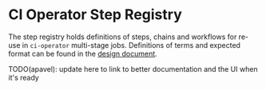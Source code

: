 # CI Operator Step Registry

The step registry holds definitions of steps, chains and workflows for re-use in
`ci-operator` multi-stage jobs. Definitions of terms and expected format can be
found in the [design document](https://docs.google.com/document/d/1md-1BMf4_7mtKgGVoeZ3jOh4zSIBSjwl6vTTAYESwIM/edit#heading=h.x9snb54sjlu9).

TODO(apavel): update here to link to better documentation and the UI when it's ready